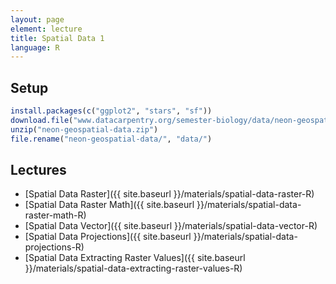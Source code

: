 ```yaml
---
layout: page
element: lecture
title: Spatial Data 1
language: R
---
```


## Setup

```r
install.packages(c("ggplot2", "stars", "sf"))
download.file("www.datacarpentry.org/semester-biology/data/neon-geospatial-data.zip", "neon-geospatial-data.zip", mode = "wb")
unzip("neon-geospatial-data.zip")
file.rename("neon-geospatial-data/", "data/")
```

## Lectures

* [Spatial Data Raster]({{ site.baseurl }}/materials/spatial-data-raster-R)
* [Spatial Data Raster Math]({{ site.baseurl }}/materials/spatial-data-raster-math-R)
* [Spatial Data Vector]({{ site.baseurl }}/materials/spatial-data-vector-R)
* [Spatial Data Projections]({{ site.baseurl }}/materials/spatial-data-projections-R)
* [Spatial Data Extracting Raster Values]({{ site.baseurl }}/materials/spatial-data-extracting-raster-values-R)
